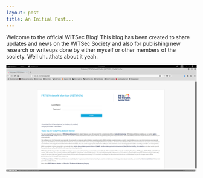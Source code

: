 ```yaml
---
layout: post
title: An Initial Post...
---
```


Welcome to the official WITSec Blog! 
This blog has been created to share updates and news on the WITSec Society and also for publishing new research or writeups done by either myself or other members of the society.
Well uh...thats about it yeah.

![Netmon HTTP](https://raw.githubusercontent.com/WitSecGroup/WitSecGroup.github.io/master/images/Netmon_Homepage.png)
